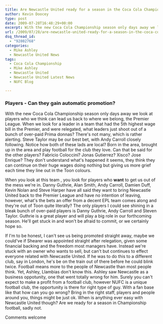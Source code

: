 ```yaml
---
title: Are Newcastle United ready for a season in the Coca Cola Championship?
author: Kevin Doocey
type: post
date: 2009-07-28T16:48:29+00:00
excerpt: With the new Coca Cola Championship season only days away we look at players who we think can lead us back to where we belong, the Premier League
url: /2009/07/28/are-newcastle-united-ready-for-a-season-in-the-coca-cola-championship/
dsq_thread_id:
  - "92802768"
categories:
  - Mike Ashley
  - Newcastle United News
tags:
  - Coca Cola Championship
  - Mike Ashley
  - Newcastle United
  - Newcastle United Latest News
  - NUFC Blog

---
```

### Players - Can they gain automatic promotion?

With the new Coca Cola Championship season only days away we look at players who we think can lead us back to where we belong, the Premier League. When we look  for a leader in a team that had the 5th highest wage bill in the Premier, and were relegated, what leaders just shoot out of a bunch of over-paid Prima donnas? There's not many, which is rather alerting. Steve Taylor may be our best bet, with Andy Carroll closely following. Notice how both of these lads are local? Born in the area, brought up in the area and play football for the club they love. Can that be said for the other players? Fabricio Coloccini? Jonas Gutierrez? Xisco? Jose Enrique? They don't understand what's happened it seems, they think they can continue on their huge wages doing nothing but giving us more grief each time they line out in the Toon colours.

When you look at this team , you look for players who **want** to get us out of the mess we're in. Danny Guthrie, Alan Smith, Andy Carroll, Damien Duff, Kevin Nolan and Steve Harper have all said they want to bring Newcastle United back to the Premier League and have no intention of leaving, however, what's the bets an offer from a decent EPL team comes along and they're out of Toon quite literally? The only players I could see shining in a bleak bunch of over-paid players is Danny Guthrie, Andy Carroll and Steven Taylor. Guthrie is a great player and will play a big role in our forthcoming season. He'll get stuck in and won't be afraid to commit, or we certainly hope so.

If I'm to be honest, I can't see us being promoted straight away, maybe we could've if Shearer was appointed straight after relegation, given some financial backing and the freedom most managers have. Instead we're stuck with an owner who wants to sell, but can't but continues to effect everyone related with Newcastle United. If he was to do this to a different club, say in London, he's be on the train out of there before he could blink twice. Football means more to the people of Newcastle than most people think. Yet, Ashley, Llambias don't know this. Ashley saw Newcastle as a business oppotunity, one that went totally wrong for him. Surely you can't expect to make a profit from a football club, however NUFC is a unique football club, the opportunity is there for right type of guy. With a fan base like that how can you go wrong? Bring in the right staff, players and people around you, things might be just ok. When is anything ever easy with Newcastle United though? Are we ready for a season in Championship football, sadly not.

Comments welcome
